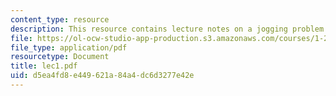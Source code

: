 ```yaml
---
content_type: resource
description: This resource contains lecture notes on a jogging problem.
file: https://ol-ocw-studio-app-production.s3.amazonaws.com/courses/1-203j-logistical-and-transportation-planning-methods-fall-2006/d5ea4fd8e449621a84a4dc6d3277e42e_lec1.pdf
file_type: application/pdf
resourcetype: Document
title: lec1.pdf
uid: d5ea4fd8-e449-621a-84a4-dc6d3277e42e
---
```

